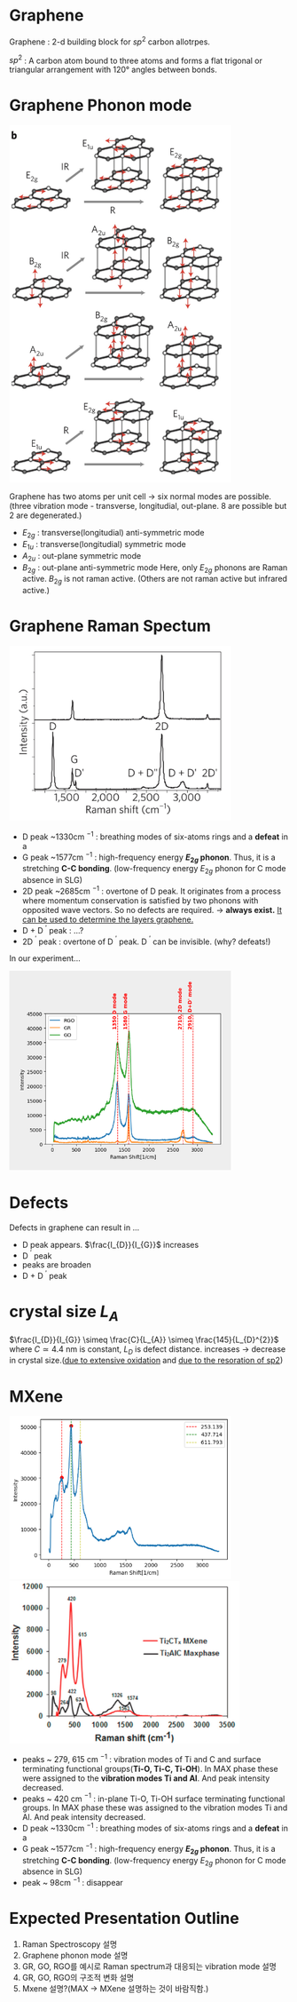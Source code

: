 # Graphene

Graphene : 2-d building block for $sp^{2}$  carbon allotrpes. 

$sp^2$ : A carbon atom bound to three atoms and forms a flat trigonal or triangular arrangement with 120° angles between bonds.

# Graphene Phonon mode
<img src=./images/SLG%20phonon%20mode.jpg width=400px>
<!-- ![Single layere graphene(SLG) Phonon modes]() -->

Graphene has two atoms per unit cell -> six normal modes are possible.(three vibration mode - transverse, longitudial, out-plane. 8 are possible but 2 are degenerated.) 
- $E_{2g}$ : transverse(longitudial) anti-symmetric mode
- $E_{1u}$ : transverse(longitudial) symmetric mode
- $A_{2u}$ : out-plane symmetric mode
- $B_{2g}$ : out-plane anti-symmetric mode
Here, only $E_{2g}$ phonons are Raman active. $B_{2g}$ is not raman active. (Others are not raman active but infrared active.)

# Graphene Raman Spectum
<img src = ./images/Raman%20Spectrum.jpg width = 400px>

- D peak ~1330cm ${}^{-1}$ : breathing modes of six-atoms rings and a **defeat** in a 
- G peak ~1577cm ${}^{-1}$ : high-frequency energy **$E_{2g}$ phonon**. Thus, it is a stretching **C-C bonding**. (low-frequency energy $E_{2g}$ phonon for C mode absence in SLG)
- 2D peak ~2685cm ${}^{-1}$ : overtone of D peak. It originates from a process where momentum conservation is satisfied by two phonons with opposited wave vectors. So no defects are required. -> **always exist.** [It can be used to determine the layers graphene.][3] 
- D + D ${}^{\prime}$ peak : ...?
- 2D ${}^{\prime}$ peak : overtone of D ${}^{\prime}$ peak. D ${}^{\prime}$ can be invisible. (why? defeats!) 

In our experiment...

<img src=./graphene_vibration%20mode.png width=400px>

# Defects
Defects in graphene can result in ...
- D peak appears. $\frac{I_{D}}{I_{G}}$ increases
- D ${}^{\prime}$ peak 
- peaks are broaden
- D + D ${}^{\prime}$ peak

# crystal size $L_{A}$
$\frac{I_{D}}{I_{G}} \simeq \frac{C}{L_{A}} \simeq \frac{145}{L_{D}^{2}}$ where $C \simeq 4.4$ nm is constant, $L_{D}$ is defect distance.
increases -> decrease in crystal size.([due to extensive oxidation][2] and [due to the resoration of sp2][3])

# MXene 
<img src = ./images/MXene.png width = 400px>
<img src = ./images/Raman%20MXene,%20MAX.jpg width = 415px>

- peaks ~ 279, 615 cm ${}^{-1}$ : vibration modes of Ti and C and surface terminating functional groups(**Ti-O, Ti-C, Ti-OH**). In MAX phase these were assigned to the **vibration modes Ti and Al**. And peak intensity decreased.
- peaks ~ 420 cm ${}^{-1}$ : in-plane Ti-O, Ti-OH surface terminating functional groups. In MAX phase these was assigned to the vibration modes Ti and Al. And peak intensity decreased.
- D peak ~1330cm ${}^{-1}$ : breathing modes of six-atoms rings and a **defeat** in a 
- G peak ~1577cm ${}^{-1}$ : high-frequency energy **$E_{2g}$ phonon**. Thus, it is a stretching **C-C bonding**. (low-frequency energy $E_{2g}$ phonon for C mode absence in SLG)
- peak ~ 98cm ${}^{-1}$ : disappear


# Expected Presentation Outline
1. Raman Spectroscopy 설명
2. Graphene phonon mode 설명
3. GR, GO, RGO를 예시로 Raman spectrum과 대응되는 vibration mode 설명
4. GR, GO, RGO의 구조적 변화 설명
5. Mxene 설명?(MAX -> MXene 설명하는 것이 바람직함.)


[1]: ./nnano.2013.46%20(1).pdf "natureR"
[2]: ./gr%26go.pdf "gr&go"
[3]: ./rgo%26go.pdf "rgo&go"
[4]: ./Ti2CTx.pdf "MXene"
